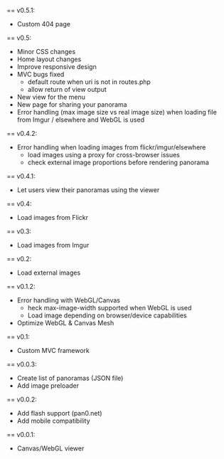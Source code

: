 == v0.5.1:
  * Custom 404 page
  
== v0.5:
  * Minor CSS changes
  * Home layout changes  
  * Improve responsive design
  * MVC bugs fixed
  	* default route when uri is not in routes.php
  	* allow return of view output
  * New view for the menu
  * New page for sharing your panorama
  * Error handling (max image size vs real image size) when loading file from Imgur / elsewhere and WebGL is used

== v0.4.2:
  * Error handling when loading images from flickr/imgur/elsewhere
    * load images using a proxy for cross-browser issues
    * check external image proportions before rendering panorama
    
== v0.4.1:
  * Let users view their panoramas using the viewer    

== v0.4:
  * Load images from Flickr

== v0.3:
  * Load images from Imgur

== v0.2:
  * Load external images
  

== v0.1.2:
  * Error handling with WebGL/Canvas
    * heck max-image-width supported when WebGL is used
    * Load image depending on browser/device capabilities
  * Optimize WebGL & Canvas Mesh
  
    
== v0.1:
  * Custom MVC framework

== v0.0.3:
  * Create list of panoramas (JSON file)
  * Add image preloader 

== v0.0.2:
  * Add flash support (pan0.net)
  * Add mobile compatibility 

== v0.0.1:
  * Canvas/WebGL viewer
